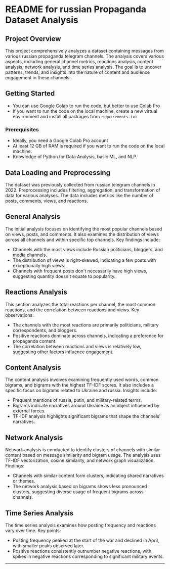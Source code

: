 # README for russian Propaganda Dataset Analysis

## Project Overview

This project comprehensively analyzes a dataset containing messages from various russian propaganda telegram channels. The analysis covers various aspects, including general channel metrics, reactions analysis, content analysis, network analysis, and time series analysis. The goal is to uncover patterns, trends, and insights into the nature of content and audience engagement in these channels.

## Getting Started

- You can use Google Colab to run the code, but better to use Colab Pro
- If you want to run the code on the local machine, create a new virtual environment and install all packages from `requirements.txt`

### Prerequisites

- Ideally, you need a Google Colab Pro account
- At least 12 GB of RAM is required if you want to run the code on the local machine. 
- Knowledge of Python for Data Analysis, basic ML, and NLP.

## Data Loading and Preprocessing

The dataset was previously collected from russian telegram channels in 2022. Preprocessing includes filtering, aggregation, and transformation of data for various analyses. The data includes metrics like the number of posts, comments, views, and reactions.

## General Analysis

The initial analysis focuses on identifying the most popular channels based on views, posts, and comments. It also examines the distribution of views across all channels and within specific top channels. Key findings include:

- Channels with the most views include Russian politicians, bloggers, and media channels.
- The distribution of views is right-skewed, indicating a few posts with exceptionally high views.
- Channels with frequent posts don't necessarily have high views, suggesting quantity doesn't equate to popularity.

## Reactions Analysis

This section analyzes the total reactions per channel, the most common reactions, and the correlation between reactions and views. Key observations:

- The channels with the most reactions are primarily politicians, military correspondents, and bloggers.
- Positive reactions dominate across channels, indicating a preference for propaganda content.
- The correlation between reactions and views is relatively low, suggesting other factors influence engagement.

## Content Analysis

The content analysis involves examining frequently used words, common bigrams, and bigrams with the highest TF-IDF scores. It also includes a specific focus on bigrams related to Ukraine and russia. Insights include:

- Frequent mentions of russia, putin, and military-related terms.
- Bigrams indicate narratives around Ukraine as an object influenced by external forces.
- TF-IDF analysis highlights significant bigrams that shape the channels' narratives.

## Network Analysis

Network analysis is conducted to identify clusters of channels with similar content based on message similarity and bigram usage. The analysis uses TF-IDF vectorization, cosine similarity, and network graph visualization. Findings:

- Channels with similar content form clusters, indicating shared narratives or themes.
- The network analysis based on bigrams shows less pronounced clusters, suggesting diverse usage of frequent bigrams across channels.

## Time Series Analysis

The time series analysis examines how posting frequency and reactions vary over time. Key points:

- Posting frequency peaked at the start of the war and declined in April, with smaller peaks observed later.
- Positive reactions consistently outnumber negative reactions, with spikes in negative reactions corresponding to significant military events.


---
